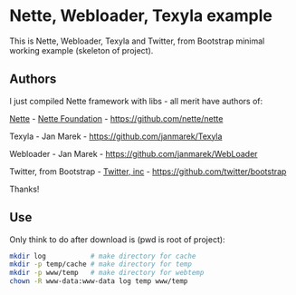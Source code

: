 Nette, Webloader, Texyla example
================================
This is Nette, Webloader, Texyla and Twitter, from Bootstrap minimal working example (skeleton of project).

Authors
-------
I just compiled Nette framework with libs - all merit have authors of:

[Nette](http://www.nette.org "Nette framework") - [Nette Foundation](http://nettefoundation.com/ "Nette foundation") - https://github.com/nette/nette

Texyla - Jan Marek - https://github.com/janmarek/Texyla

Webloader - Jan Marek - https://github.com/janmarek/WebLoader

Twitter, from Bootstrap - [Twitter, inc](http://www.twitter.com) - https://github.com/twitter/bootstrap

Thanks!

Use
---
Only think to do after download is (pwd is root of project):
```bash
mkdir log           # make directory for cache
mkdir -p temp/cache # make directory for temp
mkdir -p www/temp   # make directory for webtemp
chown -R www-data:www-data log temp www/temp
